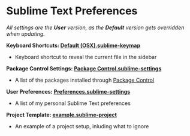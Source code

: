 # Sublime Text Preferences

_All settings are the **User** version, as the **Default** version gets overridden when updating._

__Keyboard Shortcuts: [Default (OSX).sublime-keymap][1]__

* Keyboard shortcut to reveal the current file in the sidebar

__Package Control Settings: [Package Control.sublime-settings][3]__

* A list of the packages installed through [Package Control](http://wbond.net/sublime_packages/package_control)

__User Preferences: [Preferences.sublime-settings][4]__

* A list of my personal Sublime Text preferences

__Project Template: [example.sublime-project][5]__

* An example of a project setup, inluding what to ignore

[1]: https://github.com/osnysantos/Sublime-Text-Preferences/blob/master/Default%20(OSX).sublime-keymap
[2]: https://github.com/osnysantos/Sublime-Text-Preferences/blob/master/Fetch.sublime-settings
[3]: https://github.com/osnysantos/Sublime-Text-Preferences/blob/master/Package%20Control.sublime-settings
[4]: https://github.com/osnysantos/Sublime-Text-Preferences/blob/master/Preferences.sublime-settings
[5]: https://github.com/osnysantos/Sublime-Text-Preferences/blob/master/example.sublime-project
